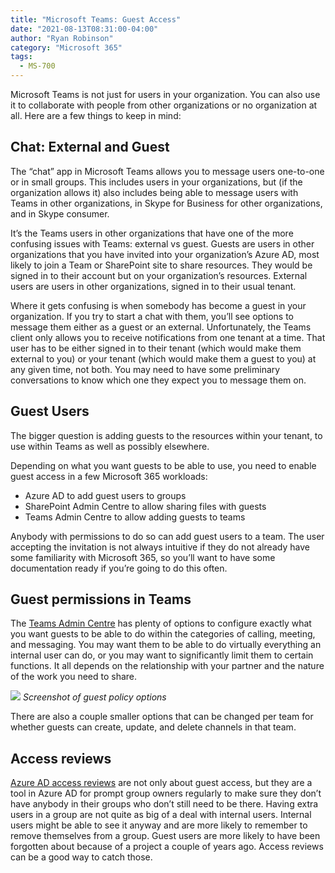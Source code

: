 ```yaml
---
title: "Microsoft Teams: Guest Access"
date: "2021-08-13T08:31:00-04:00"
author: "Ryan Robinson"
category: "Microsoft 365"
tags:
  - MS-700
---
```


Microsoft Teams is not just for users in your organization. You can also use it to collaborate with people from other organizations or no organization at all. Here are a few things to keep in mind:

## Chat: External and Guest

The “chat” app in Microsoft Teams allows you to message users one-to-one or in small groups. This includes users in your organizations, but (if the organization allows it) also includes being able to message users with Teams in other organizations, in Skype for Business for other organizations, and in Skype consumer.

It’s the Teams users in other organizations that have one of the more confusing issues with Teams: external vs guest. Guests are users in other organizations that you have invited into your organization’s Azure AD, most likely to join a Team or SharePoint site to share resources. They would be signed in to their account but on your organization’s resources. External users are users in other organizations, signed in to their usual tenant.

Where it gets confusing is when somebody has become a guest in your organization. If you try to start a chat with them, you’ll see options to message them either as a guest or an external. Unfortunately, the Teams client only allows you to receive notifications from one tenant at a time. That user has to be either signed in to their tenant (which would make them external to you) or your tenant (which would make them a guest to you) at any given time, not both. You may need to have some preliminary conversations to know which one they expect you to message them on.

## Guest Users

The bigger question is adding guests to the resources within your tenant, to use within Teams as well as possibly elsewhere.

Depending on what you want guests to be able to use, you need to enable guest access in a few Microsoft 365 workloads:

- Azure AD to add guest users to groups
- SharePoint Admin Centre to allow sharing files with guests
- Teams Admin Centre to allow adding guests to teams

Anybody with permissions to do so can add guest users to a team. The user accepting the invitation is not always intuitive if they do not already have some familiarity with Microsoft 365, so you’ll want to have some documentation ready if you’re going to do this often.

## Guest permissions in Teams

The [Teams Admin Centre](https://admin.teams.microsoft.com) has plenty of options to configure exactly what you want guests to be able to do within the categories of calling, meeting, and messaging. You may want them to be able to do virtually everything an internal user can do, or you may want to significantly limit them to certain functions. It all depends on the relationship with your partner and the nature of the work you need to share.

![](/assets/img/2021/08/Guest-Policies.png)
_Screenshot of guest policy options_

There are also a couple smaller options that can be changed per team for whether guests can create, update, and delete channels in that team.

## Access reviews

[Azure AD access reviews](https://docs.microsoft.com/en-us/azure/active-directory/governance/access-reviews-overview) are not only about guest access, but they are a tool in Azure AD for prompt group owners regularly to make sure they don’t have anybody in their groups who don’t still need to be there. Having extra users in a group are not quite as big of a deal with internal users. Internal users might be able to see it anyway and are more likely to remember to remove themselves from a group. Guest users are more likely to have been forgotten about because of a project a couple of years ago. Access reviews can be a good way to catch those.
